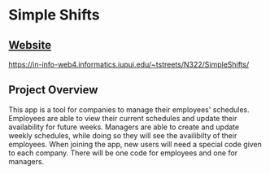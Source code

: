 # Simple Shifts

## [Website](https://in-info-web4.informatics.iupui.edu/~tstreets/N322/SimpleShifts/)
https://in-info-web4.informatics.iupui.edu/~tstreets/N322/SimpleShifts/

## Project Overview
This app is a tool for companies to manage their employees' schedules. Employees are able to view their current schedules and update their availability for future weeks. Managers are able to create and update weekly schedules, while doing so they will see the availibilty of their employees. When joining the app, new users will need a special code given to each company. There will be one code for employees and one for managers.
